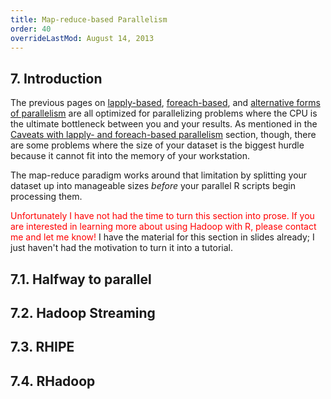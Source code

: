 ```yaml
---
title: Map-reduce-based Parallelism
order: 40
overrideLastMod: August 14, 2013
---
```


## 7. Introduction

The previous pages on [lapply-based](lapply-parallelism.html), 
[foreach-based](foreach-parallelism.html), and [alternative forms of
parallelism](alternative-parallelism.html) are all optimized for parallelizing
problems where the CPU is the ultimate bottleneck between you and your results.
As mentioned in the [Caveats with lapply- and foreach-based parallelism](foreach-parallelism.html#5-caveats-with-lapply-and-foreach-based-parallelism)
section, though, there are some problems where the size of your dataset is the
biggest hurdle because it cannot fit into the memory of your workstation.

The map-reduce paradigm works around that limitation by splitting your dataset
up into manageable sizes _before_ your parallel R scripts begin processing them.

<span style="color:red">Unfortunately I have not had the time to turn this section into
prose.  If you are interested in learning more about using Hadoop with R, please
contact me and let me know!</span>  I have the material for this section in
slides already; I just haven't had the motivation to turn it into a tutorial.

## 7.1. Halfway to parallel

## 7.2. Hadoop Streaming

## 7.3. RHIPE

## 7.4. RHadoop

<!-- references -->
